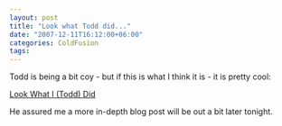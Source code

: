 ```yaml
---
layout: post
title: "Look what Todd did..."
date: "2007-12-11T16:12:00+06:00"
categories: ColdFusion 
tags: 
---
```


Todd is being a bit coy - but if this is what I think it is - it is pretty cool:

<a href="http://cfsilence.com/blog/client/index.cfm/2007/12/11/Look-What-I-Did">Look What I (Todd) Did</a>

He assured me a more in-depth blog post will be out a bit later tonight.